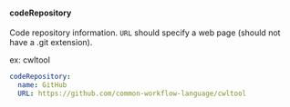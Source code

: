 #### <a name="repo1"><a/>codeRepository
Code repository information. `URL` should specify a web page (should not have a .git extension).

ex: cwltool

~~~yaml
codeRepository:
  name: GitHub
  URL: https://github.com/common-workflow-language/cwltool

~~~